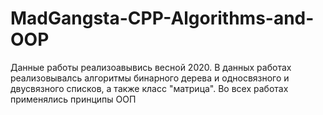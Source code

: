 # MadGangsta-CPP-Algorithms-and-OOP
Данные работы реализоавывись весной 2020. В данных работах реализовывалсь алгоритмы бинарного дерева и односвязного и двусвязного списков, а также класс "матрица". Во всех работах применялись принципы ООП
